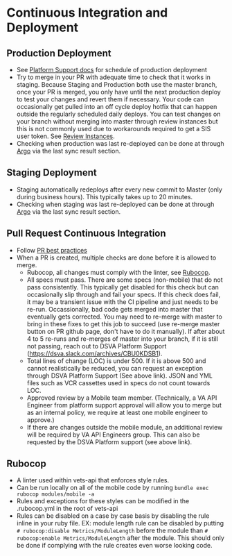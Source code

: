 # Continuous Integration and Deployment


## Production Deployment

 * See [Platform Support docs](https://depo-platform-documentation.scrollhelp.site/developer-docs/deployment-process) for schedule of production deployment 
 * Try to merge in your PR with adequate time to check that it works in staging. Because Staging and Production both use the master branch, once your PR is merged, you only have until the next production deploy to test your changes and revert them if necessary. Your code can occasionally get pulled into an off cycle deploy hotfix that can happen outside the regularly scheduled daily deploys. You can test changes on your branch without merging into master through review instances but this is not commonly used due to workarounds required to get a SIS user token. See [Review Instances](../Testing/ReviewInstances.md). 
 * Checking when production was last re-deployed can be done at through [Argo](https://argocd.vfs.va.gov/applications/vets-api-prod?resource=) via the last sync result section.

## Staging Deployment

  * Staging automatically redeploys after every new commit to Master (only during business hours). This typically takes up to 20 minutes. 
  * Checking when staging was last re-deployed can be done at through [Argo](https://argocd.vfs.va.gov/applications/vets-api-staging?resource=) via the last sync result section.

## Pull Request Continuous Integration  
  
  * Follow [PR best practices](https://depo-platform-documentation.scrollhelp.site/developer-docs/pull-request-best-practices)
  * When a PR is created, multiple checks are done before it is allowed to merge. 
    * Rubocop, all changes must comply with the linter, see [Rubocop](#Rubocop). 
    * All specs must pass. There are some specs (non-mobile) that do not pass consistently. This typically get disabled for this check but can occasionally slip through and fail your specs. If this check does fail, it may be a transient issue with the CI pipeline and just needs to be re-run. Occassionally, bad code gets merged into master that eventually gets corrected. You may need to re-merge with master to bring in these fixes to get this job to succeed (use re-merge master button on PR github page, don't have to do it manually). If after about 4 to 5 re-runs and re-merges of master into your branch, if it is still not passing, reach out to DSVA Platform Support (https://dsva.slack.com/archives/CBU0KDSB1).
    * Total lines of change (LOC) is under 500. If it is above 500 and cannot realistically be reduced, you can request an exception through DSVA Platform Support (See above link). JSON and YML files such as VCR cassettes used in specs do not count towards LOC.
    * Approved review by a Mobile team member. (Technically, a VA API Engineer from platform support approval will allow you to merge but as an internal policy, we require at least one mobile engineer to approve.)
    * If there are changes outside the mobile module, an additional review will be required by VA API Engineers group. This can also be requested by the DSVA Platform support (see above link).
  
## Rubocop

  * A linter used within vets-api that enforces style rules. 
  * Can be run locally on all of the mobile code by running `bundle exec rubocop modules/mobile -a`
  * Rules and exceptions for these styles can be modified in the .rubocop.yml in the root of vets-api
  * Rules can be disabled on a case by case basis by disabling the rule inline in your ruby file. EX: module length rule can be disabled by putting `# rubocop:disable Metrics/ModuleLength` before the module than `# rubocop:enable Metrics/ModuleLength` after the module. This should only be done if complying with the rule creates even worse looking code. 
